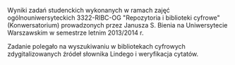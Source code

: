 Wyniki zadań studenckich wykonanych w ramach zajęć
ogólnouniwersyteckich 3322-RIBC-OG "Repozytoria i biblioteki cyfrowe"
(Konwersatorium) prowadzonych przez Janusza S. Bienia na Uniwersytecie
Warszawskim w semestrze letnim 2013/2014 r.

Zadanie polegało na wyszukiwaniu w bibliotekach cyfrowych
zdygitalizowanych źródeł słownika Lindego i weryfikacja cytatów.
